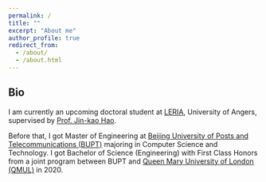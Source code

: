 ```yaml
---
permalink: /
title: ""
excerpt: "About me"
author_profile: true
redirect_from: 
  - /about/
  - /about.html
---
```


## Bio

I am currently an upcoming doctoral student at [LERIA](https://leria.univ-angers.fr/), University of Angers, supervised by [Prof. Jin-kao Hao](https://leria-info.univ-angers.fr/~jinkao.hao/). 

Before that, I got Master of Engineering at [Beijing University of Posts and Telecommunications (BUPT)](https://en.wikipedia.org/wiki/Beijing_University_of_Posts_and_Telecommunications) majoring in Computer Science and Technology. I got Bachelor of Science (Engineering) with First Class Honors from a joint program between BUPT and [Queen Mary University of London (QMUL)](https://www.qmul.ac.uk/) in 2020.